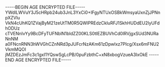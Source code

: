 -----BEGIN AGE ENCRYPTED FILE-----
YWdlLWVuY3J5cHRpb24ub3JnL3YxCi0+IFgyNTUxOSBkWmsyaUxnZjJPNnpXZVlu
VkN4cUhKQ1ZVajByM21zeUtTM0R5QWlPREdzCkluRFJ1SkhHUDdEU2lyUFdhODUz
cTVENnIvYy9BcDFyTUFNblN1bldZZ00KLS0tIEZBUVhCd0lRVjgxSUd3NURaNnNM
a0FNcnRNN3hWVGhCZnNRd3pJUFcrNzAKm61zDpwIxz7PIcg/Xsx6mFNU2VkmMQOI
jMZDEzJmFc3c1gxI1YQswSgLcPB/0puFzbthC+xN8xbogVzueA3IxOkE
-----END AGE ENCRYPTED FILE-----

